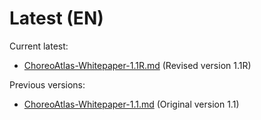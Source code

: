 # Latest (EN)

Current latest:
- [ChoreoAtlas-Whitepaper-1.1R.md](./ChoreoAtlas-Whitepaper-1.1R.md) (Revised version 1.1R)

Previous versions:
- [ChoreoAtlas-Whitepaper-1.1.md](./ChoreoAtlas-Whitepaper-1.1.md) (Original version 1.1)
